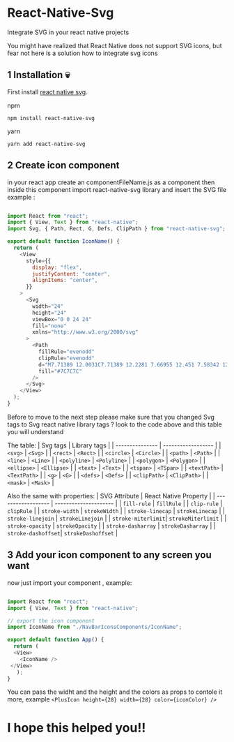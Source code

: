 # React-Native-Svg
Integrate SVG in your react native projects

You might have realized that React Native does not support SVG icons, but fear not here is a solution how to integrate svg icons

## 1 Installation :skull:
 First install [react native svg](https://github.com/software-mansion/react-native-svg?tab=readme-ov-file#installation).

npm 
```
npm install react-native-svg
```

yarn 
```
yarn add react-native-svg
```

## 2 Create icon component 
in your react app create an componentFileName.js as a component then inside this component import react-native-svg library 
and insert the SVG file 
example : 

``` javascript

import React from "react";
import { View, Text } from "react-native";
import Svg, { Path, Rect, G, Defs, ClipPath } from "react-native-svg";

export default function IconName() {
  return (
    <View
      style={{
        display: "flex",
        justifyContent: "center",
        alignItems: "center",
      }}
    >
      <Svg
        width="24"
        height="24"
        viewBox="0 0 24 24"
        fill="none"
        xmlns="http://www.w3.org/2000/svg"
      >
        <Path
          fillRule="evenodd"
          clipRule="evenodd"
          d="M7.71389 12.0031C7.71389 12.2281 7.66955 12.451 7.58342 12.659C7.49728 12.8669 7.37103 13.0559 7.21187 13.215C7.05271 13.3742 6.86376 13.5005 6.65581 13.5866C6.44786 13.6727 6.22497 13.7171 5.99989 13.7171C5.7748 13.7171 5.55192 13.6727 5.34397 13.5866C5.13602 13.5005 4.94707 13.3742 4.78791 13.215C4.62875 13.0559 4.5025 12.8669 4.41636 12.659C4.33022 12.451 4.28589 12.2281 4.28589 12.0031C4.28589 11.5485 4.46647 11.1125 4.78791 10.7911C5.10935 10.4696 5.54531 10.2891 5.99989 10.2891C6.45447 10.2891 6.89043 10.4696 7.21187 10.7911C7.53331 11.1125 7.71389 11.5485 7.71389 12.0031ZM11.9999 13.7181C12.4546 13.7181 12.8907 13.5374 13.2122 13.2159C13.5338 12.8944 13.7144 12.4583 13.7144 12.0036C13.7144 11.5488 13.5338 11.1128 13.2122 10.7912C12.8907 10.4697 12.4546 10.2891 11.9999 10.2891C11.5452 10.2891 11.1091 10.4697 10.7876 10.7912C10.466 11.1128 10.2854 11.5488 10.2854 12.0036C10.2854 12.4583 10.466 12.8944 10.7876 13.2159C11.1091 13.5374 11.5452 13.7181 11.9999 13.7181ZM17.9999 13.7181C18.4546 13.7181 18.8907 13.5374 19.2122 13.2159C19.5338 12.8944 19.7144 12.4583 19.7144 12.0036C19.7144 11.5488 19.5338 11.1128 19.2122 10.7912C18.8907 10.4697 18.4546 10.2891 17.9999 10.2891C17.5452 10.2891 17.1091 10.4697 16.7876 10.7912C16.466 11.1128 16.2854 11.5488 16.2854 12.0036C16.2854 12.4583 16.466 12.8944 16.7876 13.2159C17.1091 13.5374 17.5452 13.7181 17.9999 13.7181Z"
          fill="#7C7C7C"
        />
      </Svg>
    </View>
  );
}

```
Before to move to the next step please make sure that you changed Svg tags to Svg react native library tags ? 
look to the code above and this table you will understand 

The table: 
| Svg tags        | Library tags       |
| --------------- | ------------------ |
| `<svg>`         | `<Svg>`            |
| `<rect>`        | `<Rect>`           |
| `<circle>`      | `<Circle>`         |
| `<path>`        | `<Path>`           |
| `<line>`        | `<Line>`           |
| `<polyline>`    | `<Polyline>`       |
| `<polygon>`     | `<Polygon>`        |
| `<ellipse>`     | `<Ellipse>`        |
| `<text>`        | `<Text>`           |
| `<tspan>`       | `<TSpan>`          |
| `<textPath>`    | `<TextPath>`       |
| `<g>`           | `<G>`              |
| `<defs>`        | `<Defs>`           |
| `<clipPath>`    | `<ClipPath>`       |
| `<mask>`        | `<Mask>`           |


Also the same with properties: 
| SVG Attribute      | React Native Property |
| ------------------ | --------------------- |
| `fill-rule`        | `fillRule`            |
| `clip-rule`        | `clipRule`            |
| `stroke-width`     | `strokeWidth`         |
| `stroke-linecap`   | `strokeLinecap`       |
| `stroke-linejoin`  | `strokeLinejoin`      |
| `stroke-miterlimit`| `strokeMiterlimit`    |
| `stroke-opacity`   | `strokeOpacity`       |
| `stroke-dasharray` | `strokeDasharray`     |
| `stroke-dashoffset`| `strokeDashoffset`    |


## 3 Add your icon component to any screen you want 
now just import your component , example: 

``` javascript

import React from "react";
import { View, Text } from "react-native";

// export the icon component 
import IconName from "./NavBarIconsComponents/IconName";

export default function App() {
  return (
  <View>
    <IconName />
 </View>
   );
}

```
You can pass the widht and the height and the colors as props to contole it more, example  ` <PlusIcon height={28} width={28} color={iconColor} /> `


# I hope this helped you!! 

